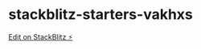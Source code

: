 # stackblitz-starters-vakhxs

[Edit on StackBlitz ⚡️](https://stackblitz.com/edit/stackblitz-starters-vakhxs)
